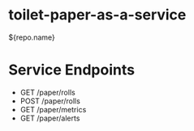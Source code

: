 # toilet-paper-as-a-service
${repo.name}

# Service Endpoints
- GET /paper/rolls
- POST /paper/rolls
- GET /paper/metrics
- GET /paper/alerts

